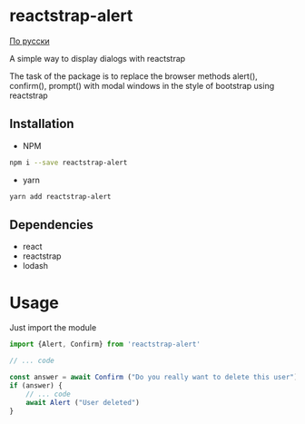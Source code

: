 # reactstrap-alert
[По русски](https://gitlab.com/WhiterBlack/reactstrap-alert/blob/master/readme-ru.md)

A simple way to display dialogs with reactstrap

The task of the package is to replace the browser methods alert(), confirm(), prompt() with modal windows in the style of bootstrap using reactstrap

## Installation
* NPM

```bash
npm i --save reactstrap-alert
````
* yarn

```bash
yarn add reactstrap-alert
````
## Dependencies
* react
* reactstrap
* lodash

# Usage

Just import the module

```javascript
import {Alert, Confirm} from 'reactstrap-alert'

// ... code

const answer = await Confirm ("Do you really want to delete this user");
if (answer) {
    // ... code
    await Alert ("User deleted")
}
````
